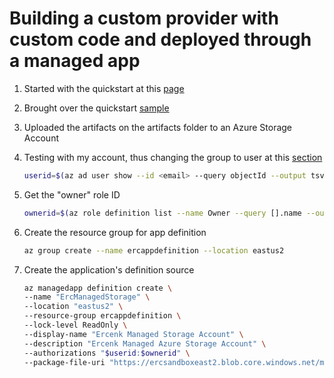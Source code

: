 # Building a custom provider with custom code and deployed through a managed app

1. Started with the quickstart at this [page](https://docs.microsoft.com/en-us/azure/azure-resource-manager/managed-applications/publish-service-catalog-app?tabs=azure-powershell)
1. Brought over the quickstart [sample](https://github.com/Azure/azure-quickstart-templates/tree/master/101-managed-application)
1. Uploaded the artifacts on the artifacts folder to an Azure Storage Account
1. Testing with my account, thus changing the group to user at this [section](https://docs.microsoft.com/en-us/azure/azure-resource-manager/managed-applications/publish-service-catalog-app?tabs=azure-powershell#create-an-azure-active-directory-user-group-or-application)

    ```bash
    userid=$(az ad user show --id <email> --query objectId --output tsv)
    ```
1. Get the "owner" role ID
    ```bash
    ownerid=$(az role definition list --name Owner --query [].name --output tsv)
    ```
1. Create the resource group for app definition
    ```bash
    az group create --name ercappdefinition --location eastus2
    ```
1. Create the application's definition source
    ```bash
    az managedapp definition create \
    --name "ErcManagedStorage" \
    --location "eastus2" \
    --resource-group ercappdefinition \
    --lock-level ReadOnly \
    --display-name "Ercenk Managed Storage Account" \
    --description "Ercenk Managed Azure Storage Account" \
    --authorizations "$userid:$ownerid" \
    --package-file-uri "https://ercsandboxeast2.blob.core.windows.net/media/app.zip?sv=2019-02-02&st=2020-05-15T17%3A25%3A24Z&se=2021-05-16T17%3A25%3A00Z&sr=b&sp=r&sig=kyLaHjoT2Im6bEmRmaNS3nySUaSGyzIzfNvq0QTnoVQ%3D"

